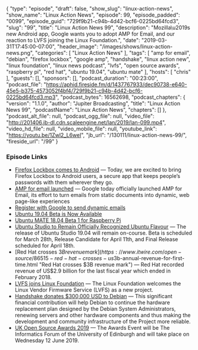 {
  "type": "episode",
  "draft": false,
  "show_slug": "linux-action-news",
  "show_name": "Linux Action News",
  "episode": 99,
  "episode_padded": "0099",
  "episode_guid": "729f9b21-c94b-4d42-bcf6-0225bd64fcd3",
  "slug": "99",
  "title": "Linux Action News 99",
  "description": "Mozilla\u2019s new Android app, Google wants you to adopt AMP for Email, and our reaction to LVFS joining the Linux Foundation.",
  "date": "2019-03-31T17:45:00-07:00",
  "header_image": "/images/shows/linux-action-news.png",
  "categories": [
    "Linux Action News"
  ],
  "tags": [
    "amp for email",
    "debian",
    "firefox lockbox",
    "google amp",
    "handshake",
    "linux action new",
    "linux foundation",
    "linux news podcast",
    "lvfs",
    "open source awards",
    "raspberry pi",
    "red hat",
    "ubuntu 19.04",
    "ubuntu mate"
  ],
  "hosts": [
    "chris"
  ],
  "guests": [],
  "sponsors": [],
  "podcast_duration": "00:23:00",
  "podcast_file": "https://aphid.fireside.fm/d/1437767933/dec90738-e640-45e5-b375-4573052f4bf4/729f9b21-c94b-4d42-bcf6-0225bd64fcd3.mp3",
  "podcast_bytes": 16562698,
  "podcast_chapters": {
    "version": "1.1.0",
    "author": "Jupiter Broadcasting",
    "title": "Linux Action News 99",
    "podcastName": "Linux Action News",
    "chapters": []
  },
  "podcast_alt_file": null,
  "podcast_ogg_file": null,
  "video_file": "http://201406.jb-dl.cdn.scaleengine.net/lan/2019/lan-099.mp4",
  "video_hd_file": null,
  "video_mobile_file": null,
  "youtube_link": "https://youtu.be/1Zwl2_L6weI",
  "jb_url": "/130111/linux-action-news-99/",
  "fireside_url": "/99"
}


### Episode Links

  * [Firefox Lockbox comes to Android](https://blog.mozilla.org/blog/2019/03/26/firefox-lockbox-now-on-android-keeping-your-passwords-safe/ "Firefox Lockbox comes to Android") — Today, we are excited to bring Firefox Lockbox to Android users, a secure app that keeps people’s passwords with them wherever they go.
  * [AMP for email launched](https://techcrunch.com/2019/03/26/google-makes-emails-more-dynamic-with-amp-for-email/ "AMP for email launched") — Google today officially launched AMP for Email, its effort to turn emails from static documents into dynamic, web page-like experiences
  * [Register with Google to send dynamic emails](https://developers.google.com/gmail/ampemail/register "Register with Google to send dynamic emails")
  * [Ubuntu 19.04 Beta is Now Available](https://www.omgubuntu.co.uk/2019/03/download-ubuntu-19-04-beta-iso "Ubuntu 19.04 Beta is Now Available")
  * [Ubuntu MATE 18.04 Beta 1 for Raspberry Pi](https://ubuntu-mate.org/blog/ubuntu-mate-bionic-beta1-raspberry-pi/ "Ubuntu MATE 18.04 Beta 1 for Raspberry Pi")
  * [Ubuntu Studio to Remain Officially Recognized Ubuntu Flavour](http://ubuntustudio.org/2019/03/ubuntu-studio-to-remain-officially-recognized-ubuntu-flavor/ "Ubuntu Studio to Remain Officially Recognized Ubuntu Flavour") — The release of Ubuntu Studio 19.04 will remain on-course. Beta is scheduled for March 28th, Release Candidate for April 11th, and Final Release scheduled for April 18th.
  * [Red Hat crosses $3B revenue mark](https://www.itwire.com/open-source/86515-red-hat-crosses-us$3b-annual-revenue-for-first-time.html "Red Hat crosses $3B revenue mark") — Red Hat recorded revenue of US$2.9 billion for the last fiscal year which ended in February 2018.
  * [LVFS joins Linux Foundation](https://www.linuxfoundation.org/blog/2019/03/lvfs-project-announcement/ "LVFS joins Linux Foundation") — The Linux Foundation welcomes the Linux Vendor Firmware Service (LVFS) as a new project.
  * [Handshake donates $300,000 USD to Debian](https://www.debian.org/News/2019/20190329 "Handshake donates $300,000 USD to Debian") — This significant financial contribution will help Debian to continue the hardware replacement plan designed by the Debian System Administrators, renewing servers and other hardware components and thus making the development and community infrastructure of the Project more reliable.
  * [UK Open Source Awards 2019](https://opensourceawards.org/ "UK Open Source Awards 2019") — The Awards Event will be The Informatics Forum of the University of Edinburgh and will take place on Wednesday 12 June 2019.


